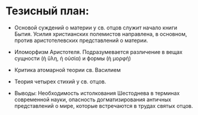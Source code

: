# Тезисный план:

* Основой суждений о материи у св. отцов служит начало книги Бытия. Усилия христианских полемистов направлена, в основном, против аристотелевских представлений о материи.

* Иломорфизм Аристотеля. Подразумевается различение в вещах сущности (ἡ ὕλη, ἡ ούσία) и формы (ἡ μορφή)

* Критика атомарной теории св. Василием

* Теория четырех стихий у св. отцов.

* Выводы: Необходимость истолкования Шестоднева в терминах современной науки, опасность догматизирования античных представлений о мире, которые встречаются в трудах святых отцов.

